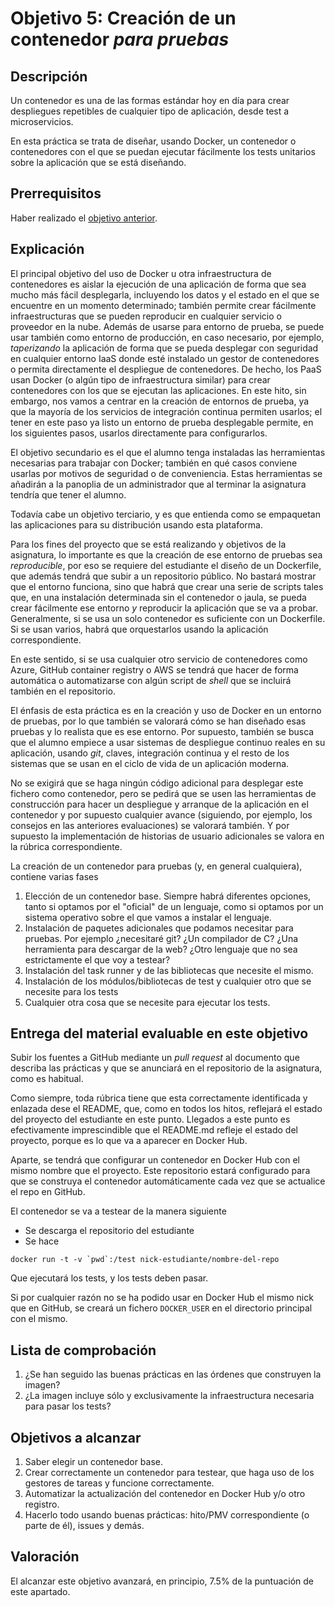 # Objetivo 5: Creación de un contenedor *para pruebas*

## Descripción

Un contenedor es una de las formas estándar hoy en día para crear
despliegues repetibles de cualquier tipo de aplicación, desde test a
microservicios.

En esta práctica se trata de diseñar, usando Docker, un contenedor o
contenedores con el que se puedan ejecutar fácilmente los tests
unitarios sobre la aplicación que se está diseñando.

## Prerrequisitos

Haber realizado el [objetivo anterior](4.Tests.md).

## Explicación

El principal objetivo del uso de Docker u otra infraestructura de
contenedores es aislar la ejecución de una aplicación de forma que sea
mucho más fácil desplegarla, incluyendo los datos y el estado en el
que se encuentre en un momento determinado; también permite crear
fácilmente infraestructuras que se pueden reproducir en cualquier
servicio o proveedor en la nube. Además de usarse para entorno de
prueba, se puede usar también como entorno de producción, en caso
necesario, por ejemplo, *taperizando* la aplicación de forma que se
pueda desplegar con seguridad en cualquier entorno IaaS donde esté
instalado un gestor de contenedores o permita directamente el
despliegue de contenedores. De hecho, los PaaS usan Docker (o algún
tipo de infraestructura similar) para crear contenedores con los que
se ejecutan las aplicaciones. En este hito, sin embargo, nos vamos a
centrar en la creación de entornos de prueba, ya que la mayoría de los
servicios de integración continua permiten usarlos; el tener en este
paso ya listo un entorno de prueba desplegable permite, en los
siguientes pasos, usarlos directamente para configurarlos.

El objetivo secundario es el que el alumno tenga instaladas las herramientas
necesarias para trabajar con Docker; también en qué casos conviene usarlas por
motivos de seguridad o de conveniencia. Estas herramientas se añadirán a la
panoplia de un administrador que al terminar la asignatura tendría que tener el
alumno.

Todavía cabe un objetivo terciario, y es que entienda como se
empaquetan las aplicaciones para su distribución usando esta
plataforma.

Para los fines del proyecto que se está realizando y objetivos de la asignatura,
lo importante es que la creación de ese entorno de pruebas sea *reproducible*,
por eso se requiere del estudiante el diseño de un Dockerfile, que además tendrá
que subir a un repositorio público. No bastará mostrar que el entorno funciona,
sino que habrá que crear una serie de scripts tales que, en una instalación
determinada sin el contenedor o jaula, se pueda crear fácilmente ese entorno *y*
reproducir la aplicación que se va a probar. Generalmente, si se usa un solo
contenedor es suficiente con un Dockerfile. Si se usan varios, habrá que
orquestarlos usando la aplicación correspondiente.

En este sentido, si se usa cualquier otro servicio de contenedores
como Azure, GitHub container registry o AWS se tendrá que hacer de
forma automática o automatizarse con algún script de *shell* que se
incluirá también en el repositorio.

El énfasis de esta práctica es en la creación y uso de Docker en un entorno de
pruebas, por lo que también se valorará cómo se han diseñado esas pruebas y lo
realista que es ese entorno. Por supuesto, también se busca que el alumno
empiece a usar sistemas de despliegue continuo reales en su aplicación, usando
*git*, claves, integración continua y el resto de los sistemas que se usan en el
ciclo de vida de un aplicación moderna.

No se exigirá que se haga ningún código adicional para desplegar este
fichero como contenedor, pero se pedirá que se usen las herramientas
de construcción para hacer un despliegue y arranque de la aplicación
en el contenedor y por supuesto cualquier avance (siguiendo, por
ejemplo, los consejos en las anteriores evaluaciones) se valorará
también. Y por supuesto la implementación de historias de usuario
adicionales se valora en la rúbrica correspondiente.

La creación de un contenedor para pruebas (y, en general cualquiera),
contiene varias fases

1. Elección de un contenedor base. Siempre habrá diferentes opciones,
   tanto si optamos por el "oficial" de un lenguaje, como si optamos
   por un sistema operativo sobre el que vamos a instalar el lenguaje.
2. Instalación de paquetes adicionales que podamos necesitar para
   pruebas. Por ejemplo ¿necesitaré git? ¿Un compilador de C? ¿Una
   herramienta para descargar de la web? ¿Otro lenguaje que no sea
   estrictamente el que voy a testear?
3. Instalación del task runner y de las bibliotecas que necesite el
   mismo.
4. Instalación de los módulos/bibliotecas de test y cualquier otro que
   se necesite para los tests
5. Cualquier otra cosa que se necesite para ejecutar los tests.

## Entrega del material evaluable en este objetivo

Subir los fuentes a GitHub mediante un *pull request* al documento que
describa las prácticas y que se anunciará en el repositorio de la
asignatura, como es habitual.

Como siempre, toda rúbrica tiene que esta correctamente identificada y
enlazada dese el README, que, como en todos los hitos, reflejará el
estado del proyecto del estudiante en este punto. Llegados a este
punto es efectivamente imprescindible que el README.md refleje el
estado del proyecto, porque es lo que va a aparecer en Docker Hub.

Aparte, se tendrá que configurar un contenedor en Docker Hub con el
mismo nombre que el proyecto. Este repositorio estará configurado para
que se construya el contenedor automáticamente cada vez que se
actualice el repo en GitHub.

El contenedor se va a testear de la manera siguiente

* Se descarga el repositorio del estudiante
* Se hace

```shell
docker run -t -v `pwd`:/test nick-estudiante/nombre-del-repo
```

Que ejecutará los tests, y los tests deben pasar.

Si por cualquier razón no se ha podido usar en Docker Hub el mismo
nick que en GitHub, se creará un fichero `DOCKER_USER` en el
directorio principal con el mismo.

## Lista de comprobación

1. ¿Se han seguido las buenas prácticas en las órdenes que construyen
   la imagen?
2. ¿La imagen incluye sólo y exclusivamente la infraestructura
   necesaria para pasar los tests?

## Objetivos a alcanzar

1. Saber elegir un contenedor base.
2. Crear correctamente un contenedor para testear, que haga uso de los gestores
   de tareas y funcione correctamente.
3. Automatizar la actualización del contenedor en Docker Hub y/o otro registro.
4. Hacerlo todo usando buenas prácticas: hito/PMV correspondiente (o parte de él),
   issues y demás.

## Valoración

El alcanzar este objetivo avanzará, en principio, 7.5% de la puntuación de este
apartado.

